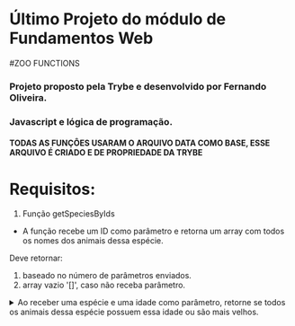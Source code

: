 # Último Projeto do módulo de Fundamentos Web
#ZOO FUNCTIONS

### Projeto proposto pela Trybe e desenvolvido por Fernando Oliveira.
### Javascript  e lógica de programação.

#### TODAS AS FUNÇÔES USARAM O ARQUIVO DATA COMO BASE, ESSE ARQUIVO É CRIADO E DE PROPRIEDADE DA TRYBE

# Requisitos:

1. Função getSpeciesByIds

- A função recebe um ID como parâmetro e retorna um array com todos os nomes dos animais dessa espécie.

Deve retornar:
1. baseado no número de parâmetros enviados.
2. array vazio '[]', caso não receba parâmetro.


<details>
  <summary>
  Ao receber uma espécie e uma idade como parâmetro, retorne se todos os animais dessa espécie possuem essa idade ou são mais velhos.
  </summary> <br />

- Verifique se todos os animais da espécie passada como parâmetro possuem a idade mínima:
  - Os animais devem ter essa idade ou serem mais velhos.

- Retorne um valor booleano.

**O que será testado:**

- Ao passar o nome de uma espécie e uma idade, testa se todos os animais desta espécie possuem a idade mínima especificada.

</details>
